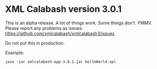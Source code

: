 # XML Calabash version 3.0.1

This is an alpha release. A lot of things work. Some things don’t.
YMMV. Please report any problems as issues:
https://github.com/xmlcalabash/xmlcalabash3/issues

Do not put this in production.

Example:

```
java -jar xmlcalabash-app-3.0.1.jar helloWorld.xpl
```


